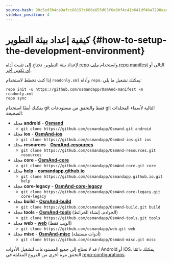 ```yaml
---
source-hash: 90c5ed3b4ca9afcc88193c686e855d03f6a9bf4c41b641df4ba7298aad05e60c
sidebar_position: 4
---
```


# كيفية إعداد بيئة التطوير {#how-to-setup-the-development-environment}

لإعداد بيئة التطوير، تحتاج إلى تثبيت [أداة repo](https://source.android.com/setup/develop#repo) واستخدام [ملف repo manifest](https://github.com/osmandapp/OsmAnd-manifest/blob/master/readonly.xml) التالي أو [أي تكوين آخر](https://github.com/osmandapp/OsmAnd-manifest).

إذا كنت تخطط لاستخدام `readonly.xml` وأداة `repo`، يمكنك تشغيل ما يلي:

```
repo init -u https://github.com/osmandapp/OsmAnd-manifest -m readonly.xml
repo sync
```

يمكنك أيضًا استخدام git فقط والتحقق من مستودعات git التالية لأسماء المجلدات الصحيحة:
* مجلد **android** - **[Osmand](https://github.com/osmandapp/Osmand.git)**
    * ```git clone https://github.com/osmandapp/Osmand.git android```
* مجلد **ios** - **[OsmAnd-ios](https://github.com/osmandapp/OsmAnd-ios.git)**
    * ```git clone https://github.com/osmandapp/OsmAnd-ios.git ios```
* مجلد **resources** - **[OsmAnd-resources](https://github.com/osmandapp/OsmAnd-resources.git)**
    * ```git clone https://github.com/osmandapp/OsmAnd-resources.git resources```
* مجلد **core** - **[OsmAnd-core](https://github.com/osmandapp/OsmAnd-core.git)**
    * ```git clone https://github.com/osmandapp/OsmAnd-core.git core```
* مجلد **help** - **[osmandapp.github.io](https://github.com/osmandapp/osmandapp.github.io.git)**
    * ```git clone https://github.com/osmandapp/osmandapp.github.io.git help```
* مجلد **core-legacy** - **[OsmAnd-core-legacy](https://github.com/osmandapp/OsmAnd-core-legacy.git)**
    * ```git clone https://github.com/osmandapp/OsmAnd-core-legacy.git core-legacy```
* مجلد **build** - **[OsmAnd-build](https://github.com/osmandapp/OsmAnd-build.git)**
    * ```git clone https://github.com/osmandapp/OsmAnd-build.git build```
* مجلد **tools** - **[OsmAnd-tools](https://github.com/osmandapp/OsmAnd-tools.git)** (الخوادم، إنشاء الخرائط)
    * ```git clone https://github.com/osmandapp/OsmAnd-tools.git tools```
* مجلد **web** - **[web](https://github.com/osmandapp/web.git)** (الويب فقط)
    * ```git clone https://github.com/osmandapp/web.git web```
* مجلد **misc** - **[OsmAnd-misc](https://github.com/osmandapp/OsmAnd-misc.git)** (أدوات مستقلة)
    * ```git clone https://github.com/osmandapp/OsmAnd-misc.git misc```

قد لا تحتاج إلى جميع المستودعات لتشغيل الأدوات / Android أو iOS. يمكنك دائمًا التحقق مرة أخرى من الفروع المقابلة في [repo-configurations](https://github.com/osmandapp/OsmAnd-manifest).